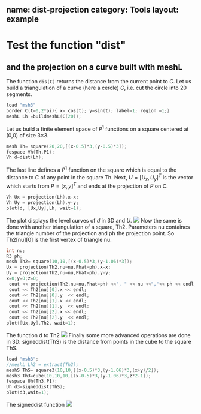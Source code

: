 name: dist-projection
category: Tools
layout: example
---

# Test the function "dist" 
## and the projection on a curve built with meshL
The function $\texttt{dis(C)}$ returns the distance from the current point to $C$. Let us build a triangulation of a curve (here a cercle)  $C$, i.e. cut the circle into 20 segments.
~~~c++
load "msh3"
border C(t=0,2*pi){ x= cos(t); y=sin(t); label=1; region =1;}
meshL Lh =buildmeshL(C(20));
~~~~
Let us build a finite element space of $P^1$ functions on a square centered at (0,0) of size 3$\times$3.
~~~~c++
mesh Th= square(20,20,[(x-0.5)*3,(y-0.5)*3]);
fespace Vh(Th,P1);
Vh d=dist(Lh);
~~~~~
The last line defines a $P^1$ function on the square which is equal to the distance to $C$ of any point in the square Th. 
Next, $U=[U_x,U_y]^T$ is the vector which starts from $P=[x,y]^T$ and ends at the projection of $P$ on $C$.
~~~c++
Vh Ux = projection(Lh).x-x;
Vh Uy = projection(Lh).y-y; 
plot(d, [Ux,Uy],Lh, wait=1);
~~~~
The plot displays the level curves of $d$ in 3D and $U$.
![](Ud.png)
Now the same is done with another triangulation of a square, Th2. Parameters nu containes the triangle number of the projection and ph the projection point. So Th2[nu][0] is the first vertex of triangle nu.
~~~c++
int nu;
R3 ph; 
mesh Th2= square(10,10,[(x-0.5)*3,(y-1.06)*3]);
Ux = projection(Th2,nu=nu,Phat=ph).x-x;
Uy = projection(Th2,nu=nu,Phat=ph).y-y;
x=0;y=0;z=0;
 cout << projection(Th2,nu=nu,Phat=ph) <<", " << nu <<","<< ph << endl; 
 cout << Th2[nu][0].x << endl;
 cout << Th2[nu][0].y  << endl;
 cout << Th2[nu][1].x << endl;
 cout << Th2[nu][1].y  << endl;
 cout << Th2[nu][2].x << endl;
 cout << Th2[nu][2].y  << endl;
plot([Ux,Uy],Th2, wait=1);
~~~
The function d to Th2
![](plot2.png)
Finally some more advanced operations are done in 3D: signeddist(ThS) is the distance from points in the cube to the square ThS.
~~~c++
load "msh3";
//meshL Lh2 = extract(Th2);
meshS ThS= square3(10,10,[(x-0.5)*3,(y-1.06)*3,(x+y)/2]);
mesh3 Th3=cube(10,10,10,[(x-0.5)*3,(y-1.06)*3,z*2-1]);
fespace Uh(Th3,P1);
Uh d3=signeddist(ThS);
plot(d3,wait=1);
~~~
The signeddist function
![](plot3.png)
